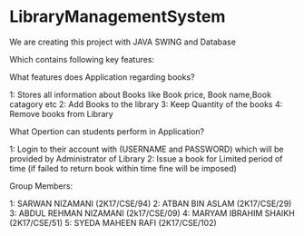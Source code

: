 # LibraryManagementSystem
We are creating this project with JAVA SWING and Database 

Which contains following key features:


What features does Application regarding books?

1: Stores all information about Books like Book price, Book name,Book catagory etc
2: Add Books to the library
3: Keep Quantity of the books
4: Remove books from Library


What Opertion can students perform in Application?

1: Login to their account with (USERNAME and PASSWORD) which will be provided by Administrator of Library
2: Issue a book for Limited period of time (if failed to return book within time fine will be imposed)


Group Members:

1: SARWAN NIZAMANI (2K17/CSE/94)
2: ATBAN BIN ASLAM (2K17/CSE/29)
3: ABDUL REHMAN NIZAMANI (2k17/CSE/09)
4: MARYAM IBRAHIM SHAIKH (2K17/CSE/51)
5: SYEDA MAHEEN RAFI (2K17/CSE/102)
